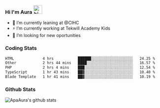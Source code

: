 ### Hi I'm Aura <img src="https://user-images.githubusercontent.com/1303154/88677602-1635ba80-d120-11ea-84d8-d263ba5fc3c0.gif" width="28px" alt="hi">

- 🔭 I’m currently leaning at @CIHC
- ⚡ I’m currently working at Tekwill Academy Kids
- 🤔 I’m looking for new oportunities


### Coding Stats

<!--START_SECTION:waka-->

```txt
HTML             4 hrs           ██████░░░░░░░░░░░░░░░░░░░   24.25 %
Other            2 hrs 44 mins   ████░░░░░░░░░░░░░░░░░░░░░   16.57 %
PHP              2 hrs 4 mins    ███░░░░░░░░░░░░░░░░░░░░░░   12.54 %
TypeScript       1 hr 43 mins    ██▓░░░░░░░░░░░░░░░░░░░░░░   10.40 %
Blade Template   1 hr 41 mins    ██▓░░░░░░░░░░░░░░░░░░░░░░   10.19 %
```

<!--END_SECTION:waka-->

### Github Stats

![ApaAura's github stats](https://github-readme-stats.vercel.app/api?username=ApaAura&count_private=true&theme=tokyonight&hide=contribs,prs)
